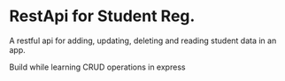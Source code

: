 # RestApi for Student Reg.

A restful api for adding, updating, deleting and reading student data in an app.

Build while learning CRUD operations in express
